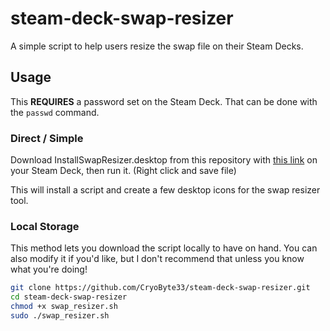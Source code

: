 # steam-deck-swap-resizer
A simple script to help users resize the swap file on their Steam Decks.

## Usage
This **REQUIRES** a password set on the Steam Deck. That can be done with the `passwd` command.

### Direct / Simple
Download InstallSwapResizer.desktop from this repository with [this link](https://raw.githubusercontent.com/CryoByte33/steam-deck-swap-resizer/main/InstallSwapResizer.desktop) on your Steam Deck, then run it. (Right click and save file)

This will install a script and create a few desktop icons for the swap resizer tool.

### Local Storage
This method lets you download the script locally to have on hand. You can also modify it if you'd like, but 
I don't recommend that unless you know what you're doing!

```bash
git clone https://github.com/CryoByte33/steam-deck-swap-resizer.git
cd steam-deck-swap-resizer
chmod +x swap_resizer.sh
sudo ./swap_resizer.sh
```
